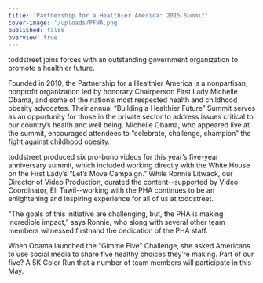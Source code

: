 ```yaml
---
title: 'Partnership for a Healthier America: 2015 Summit'
cover-image: '/uploads/PFHA.png'
published: false
overview: true
---
```


toddstreet joins forces with an outstanding government organization to promote a healthier future.

Founded in 2010, the Partnership for a Healthier America is a nonpartisan, nonprofit organization led by honorary Chairperson First Lady Michelle Obama, and some of the nation’s most respected health and childhood obesity advocates. Their annual “Building a Healthier Future” Summit serves as an opportunity for those in the private sector to address issues critical to our country’s health and well being.
Michelle Obama, who appeared live at the summit, encouraged attendees to “celebrate, challenge, champion” the fight against childhood obesity.

toddstreet produced six pro-bono videos for this year’s five-year anniversary summit, which included working directly with the White House on the First Lady’s “Let’s Move Campaign.” While Ronnie Litwack, our Director of Video Production, curated the content--supported by Video Coordinator, Eli Tawil--working with the PHA continues to be an enlightening and inspiring experience for all of us at toddstreet.

“The goals of this initiative are challenging, but, the PHA is making incredible impact,” says Ronnie, who along with several other team members witnessed firsthand the dedication of the PHA staff.

When Obama launched the “Gimme Five” Challenge, she asked Americans to use social media to share five healthy choices they’re making. Part of our five? A 5K Color Run that a number of team members will participate in this May.

